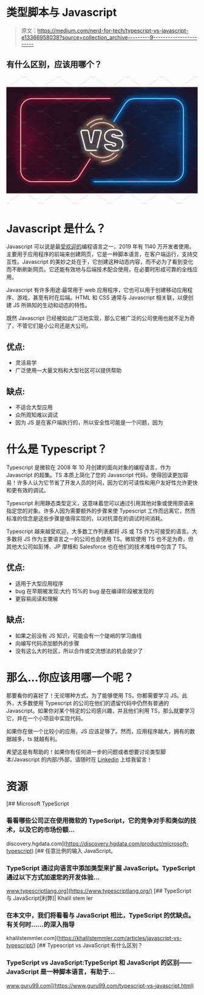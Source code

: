 # 类型脚本与 Javascript

> 原文：<https://medium.com/nerd-for-tech/typescript-vs-javascript-e13366958038?source=collection_archive---------9----------------------->

## 有什么区别，应该用哪个？

![](img/cc81d8a5112773b586163e19f8162990.png)

# Javascript 是什么？

Javascript 可以说是最[受欢迎的](https://www.slashdata.co/free-resources/state-of-the-developer-nation-17th-edition?utm_source=BlogPost&utm_medium=Text)编程语言之一，2019 年有 1140 万开发者使用。主要用于应用程序的前端来创建网页，它是一种脚本语言，在客户端运行，支持交互性。Javascript 的美妙之处在于，它创建这种动态内容，而不必为了看到变化而不断刷新网页。它还能有效地与后端技术配合使用，在必要时形成可靠的全栈应用。

Javascript 有许多用途:最常用于 web 应用程序，它也可以用于创建移动应用程序、游戏，甚至有时在后端。HTML 和 CSS 通常与 Javascript 相关联，以便创建 JS 所熟知的生动和动态的特性。

既然 Javascript 已经被如此广泛地实现，那么它被广泛的公司使用也就不足为奇了，不管它们是小公司还是大公司。

## 优点:

*   灵活易学
*   广泛使用—大量文档和大型社区可以提供帮助

## 缺点:

*   不适合大型应用
*   众所周知难以调试
*   因为 JS 是在客户端执行的，所以安全性可能是一个问题，因为

# 什么是 Typescript？

Typescript 是微软在 2008 年 10 月创建的面向对象的编程语言，作为 Javascript 的超集。TS 本质上简化了您的 Javascript 代码，使得回读更加容易！许多人认为它节省了开发人员的时间，因为它的可读性和用户友好性允许更快和更有效的调试。

Typescript 利用静态类型定义，这意味着您可以通过引用其他对象或使用原语来指定您的对象。许多人因为需要额外的步骤来使 Typescript 工作而远离它，然而标准的信念是这些步骤是值得实现的，以对抗潜在的调试时间消耗。

Typescript 越来越受欢迎，大多数工作列表都将 JS 或 TS 作为可接受的语言。大多数将 JS 作为主要语言之一的公司也会使用 TS。微软使用 TS 也不足为奇，但其他大公司如彭博、JP 摩根和 Salesforce 也在他们的技术堆栈中包含了 TS。

## 优点:

*   适用于大型应用程序
*   bug 在早期被发现:大约 15%的 bug 是在编译阶段被发现的
*   更容易阅读和理解

## 缺点:

*   如果之前没有 JS 知识，可能会有一个陡峭的学习曲线
*   向编写代码添加额外的步骤
*   没有这么大的社区，所以合作或交流想法的机会就少了

# 那么…你应该用哪一个呢？

那要看你的喜好了！无论哪种方式，为了能够使用 TS，你都需要学习 JS。此外，大多数使用 Typescript 的公司在他们的遗留代码中仍然有普通的 Javascript。如果你对某个特定的公司感兴趣，并且他们利用 TS，那么就要学习它，并在一个小项目中实现代码。

如果你在做一个比较小的应用，JS 应该足够了。然而，应用程序越大，拥有的数据越多，ts 就越有利。

希望这是有帮助的！如果你有任何进一步的问题或者想要讨论类型脚本/Javascript 的内部/外部，请随时在 [Linkedin](https://www.linkedin.com/in/saracemal/) 上给我留言！

# 资源

 [## Microsoft TypeScript

### 看看哪些公司正在使用微软的 TypeScript，它的竞争对手和类似的技术，以及它的市场份额…

discovery.hgdata.com](https://discovery.hgdata.com/product/microsoft-typescript) [](https://www.typescriptlang.org/) [## 任意比例的输入 JavaScript。

### TypeScript 通过向语言中添加类型来扩展 JavaScript。TypeScript 通过以下方式加速您的开发体验…

www.typescriptlang.org](https://www.typescriptlang.org/) [](https://khalilstemmler.com/articles/javascript-vs-typescript/) [## TypeScript 与 JavaScript[利弊]| Khalil stem ler

### 在本文中，我们将看看与 JavaScript 相比，TypeScript 的优缺点。有关何时……的深入指导

khalilstemmler.com](https://khalilstemmler.com/articles/javascript-vs-typescript/) [](https://www.guru99.com/typescript-vs-javascript.html) [## Typescript vs JavaScript:有什么区别？

### TypeScript vs JavaScript:TypeScript 和 JavaScript 的区别——JavaScript 是一种脚本语言，有助于…

www.guru99.com](https://www.guru99.com/typescript-vs-javascript.html)